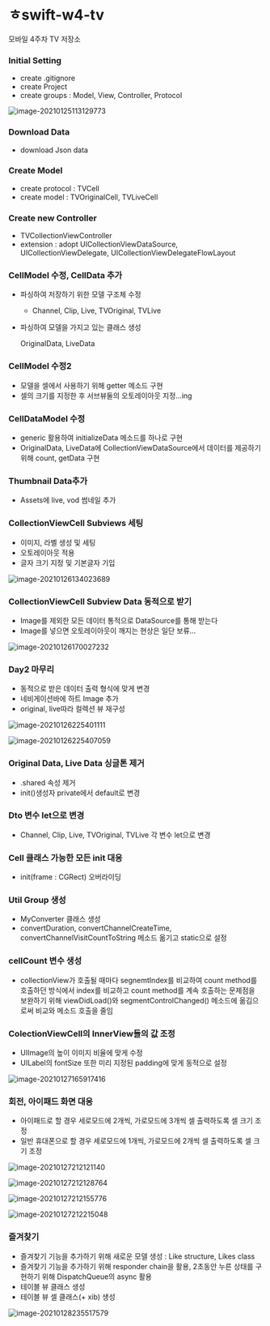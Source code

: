 # ㅎswift-w4-tv
모바일 4주차 TV 저장소



### Initial Setting

- create .gitignore
- create Project
- create groups : Model, View, Controller, Protocol

![image-20210125113129773](README.assets/image-20210125113129773.png)

### Download Data

- download Json data

### Create Model

- create protocol : TVCell
- create model : TVOriginalCell, TVLiveCell

### Create new Controller

- TVCollectionViewController
- extension : adopt UICollectionViewDataSource, UICollectionViewDelegate, UICollectionViewDelegateFlowLayout

### CellModel 수정, CellData 추가

- 파싱하여 저장하기 위한 모델 구조체 수정

  - Channel, Clip, Live, TVOriginal, TVLive

- 파싱하여 모델을 가지고 있는 클래스 생성

  OriginalData, LiveData

### CellModel 수정2

- 모델을 셀에서 사용하기 위해 getter 메소드 구현
- 셀의 크기를 지정한 후 서브뷰둘의 오토레이아웃 지정...ing

### CellDataModel 수정

- generic 활용하여 initializeData 메소드를 하나로 구현
- OriginalData, LiveData에 CollectionViewDataSource에서 데이터를 제공하기 위해 count, getData 구현

### Thumbnail Data추가

- Assets에 live, vod 썸네일 추가

### CollectionViewCell Subviews 세팅

- 이미지, 라벨 생성 및 세팅
- 오토레이아웃 적용
- 글자 크기 지정 및 기본글자 기입

![image-20210126134023689](README.assets/image-20210126134023689.png)

### CollectionViewCell  Subview Data 동적으로 받기

- Image를 제외한 모든 데이터 통적으로 DataSource를 통해 받는다
- Image를 넣으면 오토레이아웃이 깨지는 현상은 일단 보류...

![image-20210126170027232](README.assets/image-20210126170027232.png)

### Day2 마무리

- 동적으로 받은 데이터 출력 형식에 맞게 변경
- 네비게이션바에 하트 Image 추가
- original, live따라 컬렉션 뷰 재구성

![image-20210126225401111](README.assets/image-20210126225401111.png)

![image-20210126225407059](README.assets/image-20210126225407059.png)

### Original Data, Live Data 싱글톤 제거

- .shared 속성 제거
- init()생성자 private에서 default로 변경

### Dto 변수 let으로 변경

- Channel, Clip, Live, TVOriginal, TVLive 각 변수 let으로 변경

### Cell 클래스 가능한 모든 init 대응

- init(frame : CGRect) 오버라이딩

### Util Group 생성

- MyConverter 클래스 생성
- convertDuration, convertChannelCreateTime, convertChannelVisitCountToString 메소드 옮기고 static으로 설정

### cellCount 변수 생성

- collectionView가 호출될 때마다 segnemtIndex를 비교하여 count method를 호출하던 방식에서 index를 비교하고 count method를 계속 호출하는 문제점을 보완하기 위해 viewDidLoad()와 segmentControlChanged() 메소드에 옮김으로써 비교와 메소드 호출을 줄임

### ColectionViewCell의 InnerView들의 값 조정

- UIImage의 높이 이미지 비율에 맞게 수정
- UILabel의 fontSize 또한 미리 지정된 padding에 맞게 동적으로 설정

![image-20210127165917416](README.assets/image-20210127165917416.png)

### 회전, 아이패드 화면 대응

- 아이패드로 할 경우 세로모드에 2개씩, 가로모드에 3개씩 셀 출력하도록 셀 크기 조정
- 일반 휴대폰으로 할 경우 세로모드에 1개씩, 가로모드에 2개씩 셀 출력하도록 셀 크기 조정

![image-20210127212121140](README.assets/image-20210127212121140.png)

![image-20210127212128764](README.assets/image-20210127212128764.png)

![image-20210127212155776](README.assets/image-20210127212155776.png)

![image-20210127212215048](README.assets/image-20210127212215048.png)

### 즐겨찾기

- 즐겨찾기 기능을 추가하기 위해 새로운 모델 생성 : Like structure, Likes class
- 즐겨찾기 기능을 추가하기 위해 responder chain을 활용, 2초동안 누른 상태를 구현하기 위해 DispatchQueue의 async 활용
- 테이블 뷰 클래스 생성
- 테이블 뷰 셀 클래스(+ xib) 생성

![image-20210128235517579](README.assets/image-20210128235517579.png)



